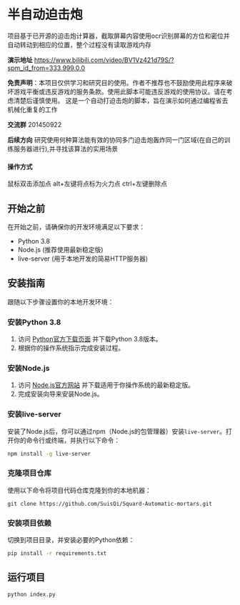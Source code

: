 # 半自动迫击炮

项目基于已开源的迫击炮计算器，截取屏幕内容使用ocr识别屏幕的方位和密位并自动转动到相应的位置，整个过程没有读取游戏内存



**演示地址** https://www.bilibili.com/video/BV1Vz421d79S/?spm_id_from=333.999.0.0



**免责声明**：本项目仅供学习和研究目的使用。作者不推荐也不鼓励使用此程序来破坏游戏平衡或违反游戏的服务条款。使用此脚本可能违反游戏的使用协议。请在考虑清楚后谨慎使用。 这是一个自动打迫击炮的脚本，旨在演示如何通过编程省去机械化重复的工作



**交流群**	201450922



**后续方向** 研究使用何种算法能有效的协同多门迫击炮轰炸同一门区域(在自己的训练服务器进行),并寻找该算法的实用场景

#### 操作方式

鼠标双击添加点
alt+左键将点标为火力点
ctrl+左键删除点



## 开始之前

在开始之前，请确保你的开发环境满足以下要求：

- Python 3.8
- Node.js (推荐使用最新稳定版)
- live-server (用于本地开发的简易HTTP服务器)

## 安装指南

跟随以下步骤设置你的本地开发环境：

### 安装Python 3.8

1. 访问 [Python官方下载页面](https://www.python.org/downloads/) 并下载Python 3.8版本。
2. 根据你的操作系统指示完成安装过程。

### 安装Node.js

1. 访问 [Node.js官方网站](https://nodejs.org/en/download/) 并下载适用于你操作系统的最新稳定版。
2. 完成安装向导来安装Node.js。

### 安装live-server

安装了Node.js后，你可以通过npm（Node.js的包管理器）安装`live-server`。打开你的命令行或终端，并执行以下命令：

```bash
npm install -g live-server
```

### 克隆项目仓库

使用以下命令将项目代码仓库克隆到你的本地机器：

```
git clone https://github.com/SuisQi/Squard-Automatic-mortars.git
```

### 安装项目依赖

切换到项目目录，并安装必要的Python依赖：

```bash
pip install -r requirements.txt
```

## 运行项目

```bash
python index.py
```


